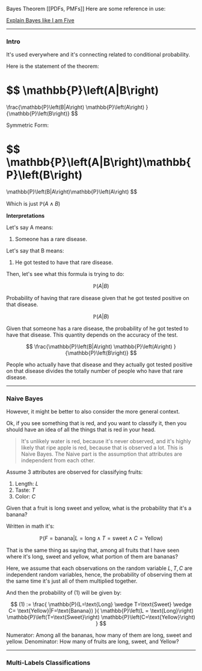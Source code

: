 Bayes Theorem
[[PDFs, PMFs]]
Here are some reference in use: 

[Explain Bayes like I am Five](https://towardsdatascience.com/all-about-naive-bayes-8e13cef044cf)

---

### **Intro**

It's used everywhere and it's connecting related to conditional probability. 

Here is the statement of the theorem: 

$$
\mathbb{P}\left(A|B\right)
=
\frac{\mathbb{P}\left(B|A\right)
    \mathbb{P}\left(A\right)
}{\mathbb{P}\left(B\right)}
$$

Symmetric Form: 

$$
\mathbb{P}\left(A|B\right)\mathbb{P}\left(B\right)
=
\mathbb{P}\left(B|A\right)\mathbb{P}\left(A\right)
$$

Which is just $\mathbb{P}\left(A\wedge B\right)$

**Interpretations** 

Let's say A means: 
1. Someone has a rare disease. 

Let's say that B means: 
1. He got tested to have that rare disease. 

Then, let's see what this formula is trying to do: 

$$
\mathbb{P}\left(A|B\right)
$$

Probability of having that rare disease given that he got tested positive on that disease. 

$$
\mathbb{P}\left(A|B\right)
$$

Given that someone has a rare disease, the probability of he got tested to have that disease. This quantity depends on the accuracy of the test.  

$$
\frac{\mathbb{P}\left(B|A\right)
    \mathbb{P}\left(A\right)
}{\mathbb{P}\left(B\right)}
$$

People who actually have that disease and they actually got tested positive on that disease divides the totally number of people who have that rare disease. 

---
### **Naive Bayes**

However, it might be better to also consider the more general context. 

Ok, if you see something that is red, and you want to classify it, then you should have an idea of all the things that is red in your head. 

> It's unlikely water is red, because it's never observed, and it's highly likely that ripe apple is red, because that is observed a lot. This is Naive Bayes. The Naive part is the assumption that attributes are independent from each other. 

Assume 3 attributes are observed for classifying fruits: 
1. Length: $L$
2. Taste:  $T$ 
3. Color: $C$

Given that a fruit is long sweet and yellow, what is the probability that it's a banana? 

Written in math it's: 

$$
\mathbb{P}\left(F = \text{banana}
|
L = \text{long}\wedge T = \text{sweet} \wedge C = \text{Yellow}
\right)
\tag{1}
$$

That is the same thing as saying that, among all fruits that I have seen where it's long, sweet and yellow, what portion of them are bananas? 

Here, we assume that each observations on the random variable $L, T, C$ are independent random variables, hence, the probability of observing them at the same time it's just all of them multiplied together. 

And then the probability of (1) will be given by: 

$$
(1) :=
\frac{
    \mathbb{P}(L=\text{Long} \wedge T=\text{Sweet} \wedge C= \text{Yellow}|F=\text{Banana})
}{
    \mathbb{P}\left(L = \text{Long}\right)
    \mathbb{P}\left(T=\text{Sweet}\right)
    \mathbb{P}\left(C=\text{Yellow}\right)
}
$$

Numerator: Among all the bananas, how many of them are long, sweet and yellow. 
Denominator: How many of fruits are long, sweet, and Yellow? 

---
### **Multi-Labels Classifications**

